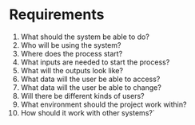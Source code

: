 # Requirements

1. What should the system be able to do?
2. Who will be using the system?
3. Where does the process start?
4. What inputs are needed to start the process?
5. What will the outputs look like?
6. What data will the user be able to access?
7. What data will the user be able to change?
8. Will there be different kinds of users?
9. What environment should the project work within?
10. How should it work with other systems?`

